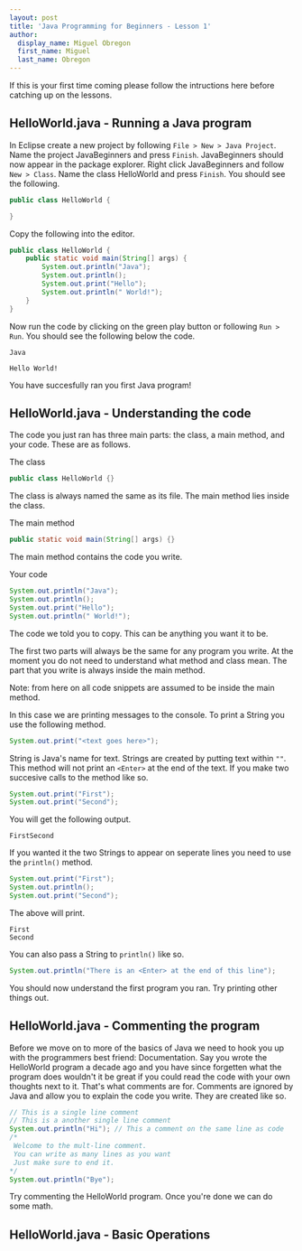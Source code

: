 ```yaml
---
layout: post
title: 'Java Programming for Beginners - Lesson 1'
author:
  display_name: Miguel Obregon
  first_name: Miguel
  last_name: Obregon
---
```


If this is your first time coming please follow the intructions here before
catching up on the lessons.

## HelloWorld.java - Running a Java program

In Eclipse create a new project by following `File > New > Java Project`. Name
the project JavaBeginners and press `Finish`. JavaBeginners should now appear in
the package explorer. Right click JavaBeginners and follow `New > Class`. Name
the class HelloWorld and press `Finish`. You should see the following.
```java
public class HelloWorld {

}
```
Copy the following into the editor.
```java
public class HelloWorld {
    public static void main(String[] args) {
        System.out.println("Java");
        System.out.println();
        System.out.print("Hello");
        System.out.println(" World!");
    }
}
```
Now run the code by clicking on the green play button or following `Run > Run`.
You should see the following below the code.
```
Java

Hello World!
```
You have succesfully ran you first Java program!

## HelloWorld.java - Understanding the code

The code you just ran has three main parts: the class, a main method,
and your code. These are as follows.

The class
```java
public class HelloWorld {}
```
The class is always named the same as its file. The main method lies inside the
class.

The main method
```java
public static void main(String[] args) {}
```
The main method contains the code you write.

Your code
```java
System.out.println("Java");
System.out.println();
System.out.print("Hello");
System.out.println(" World!");
```
The code we told you to copy. This can be anything you want it to be.

The first two parts will always be the same for any program you write. At the
moment you do not need to understand what method and class mean. The part
that you write is always inside the main method.

Note: from here on all code snippets are assumed to be inside the main method.

In this case we are printing messages to the console. To print a String you 
use the following method.
```java
System.out.print("<text goes here>");
```
String is Java's name for text. Strings are created by putting text within `""`.
This method will not print an `<Enter>` at the end of the text. If you make two
succesive calls to the method like so.
```java
System.out.print("First");
System.out.print("Second");
```
You will get the following output.
```
FirstSecond
```
If you wanted it the two Strings to appear on seperate lines you need to use the
`println()` method.
```java
System.out.print("First");
System.out.println();
System.out.print("Second");
```
The above will print.
```
First
Second
```
You can also pass a String to `println()` like so.
```java
System.out.println("There is an <Enter> at the end of this line");
```
You should now understand the first program you ran. Try printing other things
out.

## HelloWorld.java - Commenting the program

Before we move on to more of the basics of Java we need to hook you up with the
programmers best friend: Documentation. Say you wrote the HelloWorld program a
decade ago and you have since forgetten what the program does wouldn't it be
great if you could read the code with your own thoughts next to it. That's what
comments are for. Comments are ignored by Java and allow you to explain the code
you write. They are created like so.
```java
// This is a single line comment
// This is a another single line comment
System.out.println("Hi"); // This a comment on the same line as code
/*
 Welcome to the mult-line comment.
 You can write as many lines as you want
 Just make sure to end it.
*/
System.out.println("Bye");
```
Try commenting the HelloWorld program. Once you're done we can do some math.

## HelloWorld.java - Basic Operations
